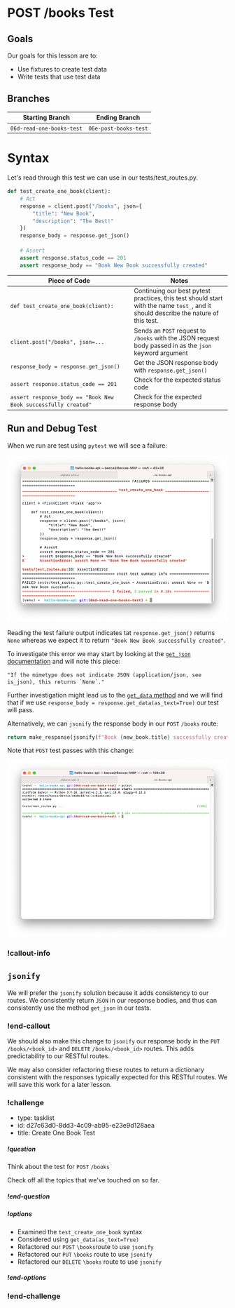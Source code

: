 # POST /books Test

## Goals

Our goals for this lesson are to:
- Use fixtures to create test data
- Write tests that use test data

## Branches

| Starting Branch | Ending Branch|
|--|--|
|`06d-read-one-books-test` |`06e-post-books-test`|


# Syntax

Let's read through this test we can use in our tests/test_routes.py.

```python
def test_create_one_book(client):
    # Act
    response = client.post("/books", json={
        "title": "New Book",
        "description": "The Best!"
    })
    response_body = response.get_json()

    # Assert
    assert response.status_code == 201
    assert response_body == "Book New Book successfully created"
```

| <div style="min-width:250px;"> Piece of Code </div> | Notes|
|--|--|
|`def test_create_one_book(client):` | Continuing our best pytest practices, this test should start with the name `test_`, and it should describe the nature of this test.|
|`client.post("/books", json=...`|Sends an `POST` request to `/books` with the JSON request body passed in as the `json` keyword argument| 
| `response_body = response.get_json()`| Get the JSON response body with `response.get_json()`|
|`assert response.status_code == 201`|Check for the expected status code|
|`assert response_body == "Book New Book successfully created"`|Check for the expected response body|

## Run and Debug Test

When we run are test using `pytest` we will see a failure:

![POST /books test failure](../assets/post_test_failure.png)

Reading the test failure output indicates tat `response.get_json()` returns `None` whereas we expect it to return `"Book New Book successfully created"`.

To investigate this error we may start by looking at the [`get_json` documentation](https://flask.palletsprojects.com/en/2.0.x/api/?highlight=get_json#flask.Response.get_json) and will note this piece:

```
"If the mimetype does not indicate JSON (application/json, see is_json), this returns `None`."
```

Further investigation might lead us to the [`get_data` method](https://flask.palletsprojects.com/en/2.0.x/api/?highlight=get_json#flask.Response.get_data) and we will find that if we use `response_body = response.get_data(as_text=True)` our test will pass.

Alternatively, we can `jsonify` the response body in our `POST` `/books` route:

```python
return make_response(jsonify(f"Book {new_book.title} successfully created"), 201)
```

Note that `POST` test passes with this change:

![POST /books test success](../assets/post_test_success.png)

<!-- available callout types: info, success, warning, danger, secondary, star  -->
### !callout-info

## <code>jsonify</code>

We will prefer the `jsonify` solution because it adds consistency to our routes. We consistently return `JSON` in our response bodies, and thus can consistently use the method `get_json` in our tests. 

### !end-callout

We should also make this change to `jsonify` our response body in the `PUT` `/books/<book_id>` and `DELETE` `/books/<book_id>` routes. This adds predictability to our RESTful routes. 

We may also consider refactoring these routes to return a dictionary consistent with the responses typically expected for this RESTful routes. We will save this work for a later lesson.

<!-- prettier-ignore-start -->
### !challenge
* type: tasklist
* id: d27c63d0-8dd3-4c09-ab95-e23e9d128aea
* title: Create One Book Test
##### !question

Think about the test for `POST` `/books`

Check off all the topics that we've touched on so far.

##### !end-question
##### !options

* Examined the `test_create_one_book` syntax
* Considered using `get_data(as_text=True)`
* Refactored our `POST` `\books`route to use `jsonify`
* Refactored our `PUT` `\books` route to use `jsonify`
* Refactored our `DELETE` `\books` route to use `jsonify`

##### !end-options
### !end-challenge
<!-- prettier-ignore-end -->